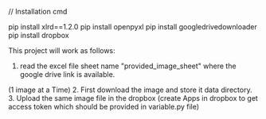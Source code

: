 
// Installation cmd

 pip install xlrd==1.2.0
 pip install openpyxl
 pip install googledrivedownloader
 pip install dropbox

This project will work as follows:

1. read the excel file sheet name "provided_image_sheet" where the google drive link is available.

(1 image at a Time)
2. First download the image and store it data directory.
3. Upload the same image file in the dropbox (create Apps in dropbox to get access token which should be provided in variable.py file)



